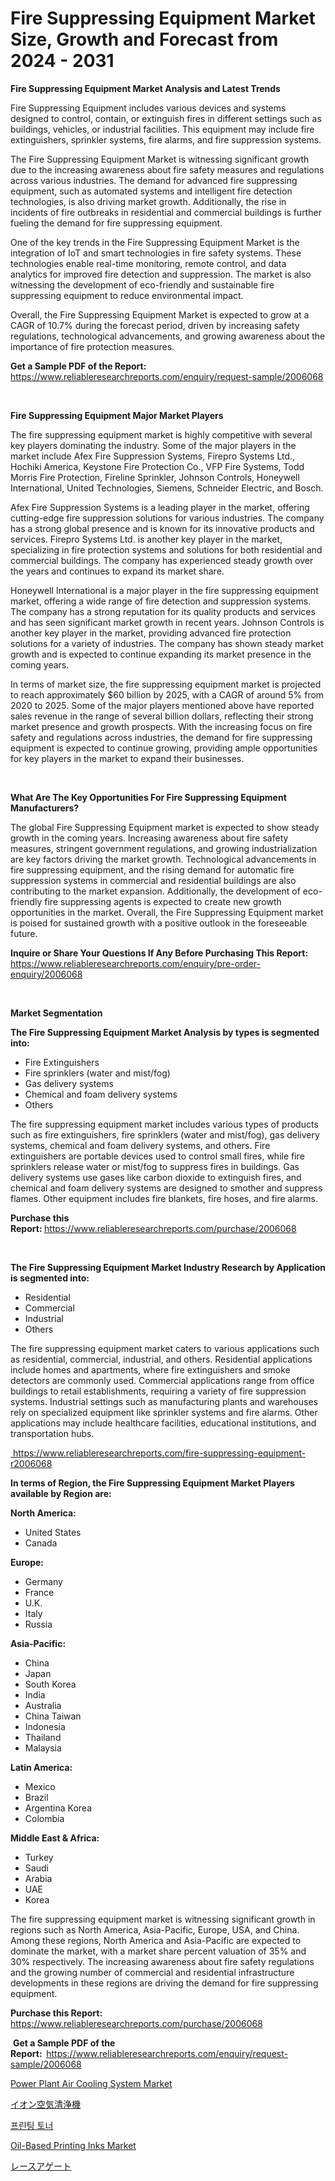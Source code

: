 <p><h1>Fire Suppressing Equipment Market Size, Growth and Forecast from 2024 - 2031</h1></p><p><strong>Fire Suppressing Equipment Market Analysis and Latest Trends</strong></p>
<p><p>Fire Suppressing Equipment includes various devices and systems designed to control, contain, or extinguish fires in different settings such as buildings, vehicles, or industrial facilities. This equipment may include fire extinguishers, sprinkler systems, fire alarms, and fire suppression systems.</p><p>The Fire Suppressing Equipment Market is witnessing significant growth due to the increasing awareness about fire safety measures and regulations across various industries. The demand for advanced fire suppressing equipment, such as automated systems and intelligent fire detection technologies, is also driving market growth. Additionally, the rise in incidents of fire outbreaks in residential and commercial buildings is further fueling the demand for fire suppressing equipment.</p><p>One of the key trends in the Fire Suppressing Equipment Market is the integration of IoT and smart technologies in fire safety systems. These technologies enable real-time monitoring, remote control, and data analytics for improved fire detection and suppression. The market is also witnessing the development of eco-friendly and sustainable fire suppressing equipment to reduce environmental impact.</p><p>Overall, the Fire Suppressing Equipment Market is expected to grow at a CAGR of 10.7% during the forecast period, driven by increasing safety regulations, technological advancements, and growing awareness about the importance of fire protection measures.</p></p>
<p><strong>Get a Sample PDF of the Report:&nbsp;</strong> <a href="https://www.reliableresearchreports.com/enquiry/request-sample/2006068">https://www.reliableresearchreports.com/enquiry/request-sample/2006068</a></p>
<p>&nbsp;</p>
<p><strong>Fire Suppressing Equipment Major Market Players</strong></p>
<p><p>The fire suppressing equipment market is highly competitive with several key players dominating the industry. Some of the major players in the market include Afex Fire Suppression Systems, Firepro Systems Ltd., Hochiki America, Keystone Fire Protection Co., VFP Fire Systems, Todd Morris Fire Protection, Fireline Sprinkler, Johnson Controls, Honeywell International, United Technologies, Siemens, Schneider Electric, and Bosch.</p><p>Afex Fire Suppression Systems is a leading player in the market, offering cutting-edge fire suppression solutions for various industries. The company has a strong global presence and is known for its innovative products and services. Firepro Systems Ltd. is another key player in the market, specializing in fire protection systems and solutions for both residential and commercial buildings. The company has experienced steady growth over the years and continues to expand its market share.</p><p>Honeywell International is a major player in the fire suppressing equipment market, offering a wide range of fire detection and suppression systems. The company has a strong reputation for its quality products and services and has seen significant market growth in recent years. Johnson Controls is another key player in the market, providing advanced fire protection solutions for a variety of industries. The company has shown steady market growth and is expected to continue expanding its market presence in the coming years.</p><p>In terms of market size, the fire suppressing equipment market is projected to reach approximately $60 billion by 2025, with a CAGR of around 5% from 2020 to 2025. Some of the major players mentioned above have reported sales revenue in the range of several billion dollars, reflecting their strong market presence and growth prospects. With the increasing focus on fire safety and regulations across industries, the demand for fire suppressing equipment is expected to continue growing, providing ample opportunities for key players in the market to expand their businesses.</p></p>
<p>&nbsp;</p>
<p><strong>What Are The Key Opportunities For Fire Suppressing Equipment Manufacturers?</strong></p>
<p><p>The global Fire Suppressing Equipment market is expected to show steady growth in the coming years. Increasing awareness about fire safety measures, stringent government regulations, and growing industrialization are key factors driving the market growth. Technological advancements in fire suppressing equipment, and the rising demand for automatic fire suppression systems in commercial and residential buildings are also contributing to the market expansion. Additionally, the development of eco-friendly fire suppressing agents is expected to create new growth opportunities in the market. Overall, the Fire Suppressing Equipment market is poised for sustained growth with a positive outlook in the foreseeable future.</p></p>
<p><strong>Inquire or Share Your Questions If Any Before Purchasing This Report:</strong> <a href="https://www.reliableresearchreports.com/enquiry/pre-order-enquiry/2006068">https://www.reliableresearchreports.com/enquiry/pre-order-enquiry/2006068</a></p>
<p>&nbsp;</p>
<p><strong>Market Segmentation</strong></p>
<p><strong>The Fire Suppressing Equipment Market Analysis by types is segmented into:</strong></p>
<p><ul><li>Fire Extinguishers</li><li>Fire sprinklers (water and mist/fog)</li><li>Gas delivery systems</li><li>Chemical and foam delivery systems</li><li>Others</li></ul></p>
<p><p>The fire suppressing equipment market includes various types of products such as fire extinguishers, fire sprinklers (water and mist/fog), gas delivery systems, chemical and foam delivery systems, and others. Fire extinguishers are portable devices used to control small fires, while fire sprinklers release water or mist/fog to suppress fires in buildings. Gas delivery systems use gases like carbon dioxide to extinguish fires, and chemical and foam delivery systems are designed to smother and suppress flames. Other equipment includes fire blankets, fire hoses, and fire alarms.</p></p>
<p><strong>Purchase this Report:&nbsp;</strong><a href="https://www.reliableresearchreports.com/purchase/2006068">https://www.reliableresearchreports.com/purchase/2006068</a></p>
<p>&nbsp;</p>
<p><strong>The Fire Suppressing Equipment Market Industry Research by Application is segmented into:</strong></p>
<p><ul><li>Residential</li><li>Commercial</li><li>Industrial</li><li>Others</li></ul></p>
<p><p>The fire suppressing equipment market caters to various applications such as residential, commercial, industrial, and others. Residential applications include homes and apartments, where fire extinguishers and smoke detectors are commonly used. Commercial applications range from office buildings to retail establishments, requiring a variety of fire suppression systems. Industrial settings such as manufacturing plants and warehouses rely on specialized equipment like sprinkler systems and fire alarms. Other applications may include healthcare facilities, educational institutions, and transportation hubs.</p></p>
<p><a href="https://www.reliableresearchreports.com/fire-suppressing-equipment-r2006068">&nbsp;https://www.reliableresearchreports.com/fire-suppressing-equipment-r2006068</a></p>
<p><strong>In terms of Region, the Fire Suppressing Equipment Market Players available by Region are:</strong></p>
<p>
    <p> <strong> North America: </strong>
        <ul>
            <li>United States</li>
            <li>Canada</li>
        </ul>
        </p> 
    <p> <strong> Europe: </strong>
        <ul>
            <li>Germany</li>
            <li>France</li>
            <li>U.K.</li>
            <li>Italy</li>
            <li>Russia</li>
        </ul>
        </p> 
    <p> <strong> Asia-Pacific: </strong>
        <ul>
            <li>China</li>
            <li>Japan</li>
            <li>South Korea</li>
            <li>India</li>
            <li>Australia</li>
            <li>China Taiwan</li>
            <li>Indonesia</li>
            <li>Thailand</li>
            <li>Malaysia</li>
        </ul>
        </p> 
    <p> <strong> Latin America: </strong>
        <ul>
            <li>Mexico</li>
            <li>Brazil</li>
            <li>Argentina Korea</li>
            <li>Colombia</li>
        </ul>
        </p> 
    <p> <strong> Middle East & Africa: </strong>
        <ul>
            <li>Turkey</li>
            <li>Saudi</li>
            <li>Arabia</li>
            <li>UAE</li>
            <li>Korea</li>
        </ul>
    </p>
    </p>
<p><p>The fire suppressing equipment market is witnessing significant growth in regions such as North America, Asia-Pacific, Europe, USA, and China. Among these regions, North America and Asia-Pacific are expected to dominate the market, with a market share percent valuation of 35% and 30% respectively. The increasing awareness about fire safety regulations and the growing number of commercial and residential infrastructure developments in these regions are driving the demand for fire suppressing equipment.</p></p>
<p><strong>Purchase this Report: </strong><a href="https://www.reliableresearchreports.com/purchase/2006068">https://www.reliableresearchreports.com/purchase/2006068</a></p>
<p>&nbsp;<strong>Get a Sample PDF of the Report:&nbsp;&nbsp;</strong><a href="https://www.reliableresearchreports.com/enquiry/request-sample/2006068">https://www.reliableresearchreports.com/enquiry/request-sample/2006068</a></p>
<p><strong></strong></p>
<p><p><a href="https://github.com/wusalecollins540tpqoz/Market-Research-Report-List-2/blob/main/power-plant-air-cooling-system-market.md">Power Plant Air Cooling System Market</a></p><p><a href="https://medium.com/@saigekulas/%E3%82%A4%E3%82%AA%E3%83%B3%E5%BC%8F%E7%A9%BA%E6%B0%97%E6%B8%85%E6%B5%84%E6%A9%9F%E5%B8%82%E5%A0%B4%E3%81%AE%E8%A6%8F%E6%A8%A1%E3%81%8C-%E3%82%B0%E3%83%AD%E3%83%BC%E3%83%90%E3%83%AB%E7%94%A3%E6%A5%AD%E3%81%AB%E3%81%8A%E3%81%91%E3%82%8B%E6%9C%80%E9%81%A9%E3%81%AA%E3%83%9E%E3%83%BC%E3%82%B1%E3%83%86%E3%82%A3%E3%83%B3%E3%82%B0%E3%83%81%E3%83%A3%E3%83%8D%E3%83%AB%E3%82%92%E6%98%8E%E3%82%89%E3%81%8B%E3%81%AB%E3%81%99%E3%82%8B-1a4899d0ce43">イオン空気清浄機</a></p><p><a href="https://github.com/valroy852/Market-Research-Report-List-1/blob/main/299242841838.md">프린팅 토너</a></p><p><a href="https://issuu.com/reportprime-2/docs/oil-based-printing-inks-market-size-2030.pptx">Oil-Based Printing Inks Market</a></p><p><a href="https://medium.com/@jasohung45456/%E3%83%AC%E3%83%BC%E3%82%B9%E3%82%A2%E3%82%B2%E3%83%BC%E3%83%88%E5%B8%82%E5%A0%B4-2031%E5%B9%B4%E3%81%BE%E3%81%A7%E3%81%AE%E3%83%88%E3%83%AC%E3%83%B3%E3%83%89-%E4%BA%88%E6%B8%AC-%E7%AB%B6%E4%BA%89%E5%88%86%E6%9E%90-3567b5d04af0">レースアゲート</a></p></p>